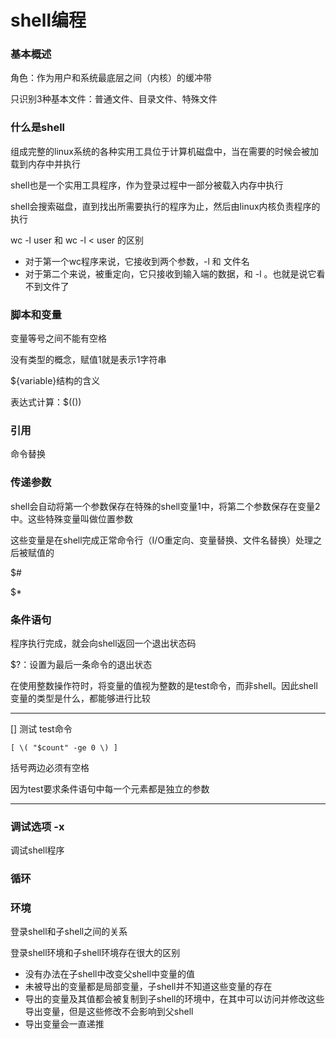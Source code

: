 # shell编程

### 基本概述

角色：作为用户和系统最底层之间（内核）的缓冲带

只识别3种基本文件：普通文件、目录文件、特殊文件

### 什么是shell

组成完整的linux系统的各种实用工具位于计算机磁盘中，当在需要的时候会被加载到内存中并执行

shell也是一个实用工具程序，作为登录过程中一部分被载入内存中执行

shell会搜索磁盘，直到找出所需要执行的程序为止，然后由linux内核负责程序的执行

wc -l user 和 wc -l < user 的区别

- 对于第一个wc程序来说，它接收到两个参数，-l 和 文件名
- 对于第二个来说，被重定向，它只接收到输入端的数据，和 -l 。也就是说它看不到文件了



### 脚本和变量

变量等号之间不能有空格

没有类型的概念，赋值1就是表示1字符串

${variable}结构的含义

表达式计算：$(())



### 引用

命令替换



### 传递参数

shell会自动将第一个参数保存在特殊的shell变量1中，将第二个参数保存在变量2中。这些特殊变量叫做位置参数

这些变量是在shell完成正常命令行（I/O重定向、变量替换、文件名替换）处理之后被赋值的

$#

$*



### 条件语句

程序执行完成，就会向shell返回一个退出状态码

$?：设置为最后一条命令的退出状态

在使用整数操作符时，将变量的值视为整数的是test命令，而非shell。因此shell变量的类型是什么，都能够进行比较

----

[] 测试 test命令

```shell
[ \( "$count" -ge 0 \) ]
```

括号两边必须有空格

因为test要求条件语句中每一个元素都是独立的参数

----



### 调试选项 -x

调试shell程序



### 循环





### 环境

登录shell和子shell之间的关系

登录shell环境和子shell环境存在很大的区别

- 没有办法在子shell中改变父shell中变量的值
- 未被导出的变量都是局部变量，子shell并不知道这些变量的存在
- 导出的变量及其值都会被复制到子shell的环境中，在其中可以访问并修改这些导出变量，但是这些修改不会影响到父shell
- 导出变量会一直递推



















